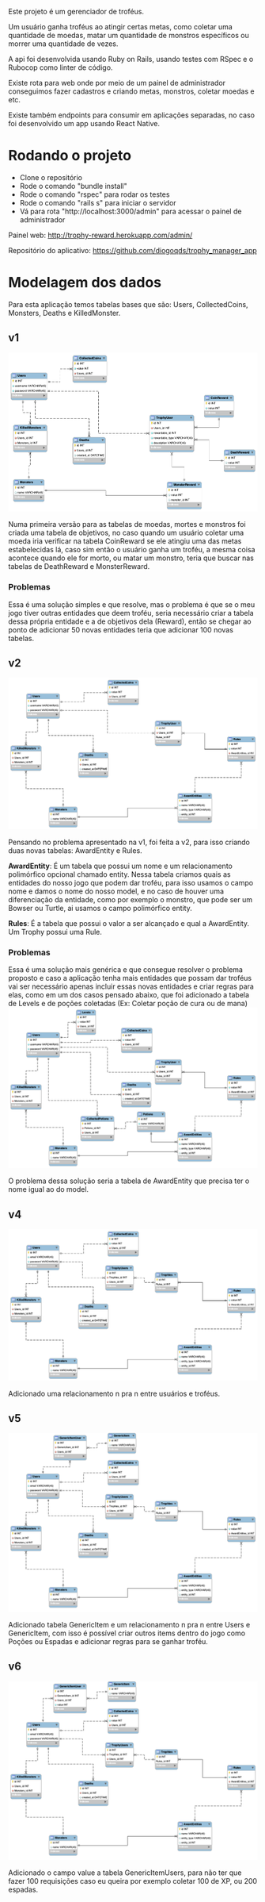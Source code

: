 Este projeto é um gerenciador de troféus.

Um usuário ganha troféus ao atingir certas metas, como coletar uma quantidade de moedas,
matar um quantidade de monstros específicos ou morrer uma quantidade de vezes.

A api foi desenvolvida usando Ruby on Rails, usando testes com RSpec e o Rubocop como linter de código.

Existe rota para web onde por meio de um painel de administrador conseguimos fazer cadastros e criando metas, monstros, coletar moedas e etc.

Existe também endpoints para consumir em aplicações separadas, no caso foi desenvolvido um app usando React Native.

# Rodando o projeto
- Clone o repositório
- Rode o comando "bundle install"
- Rode o comando "rspec" para rodar os testes
- Rode o comando "rails s" para iniciar o servidor
- Vá para rota "http://localhost:3000/admin" para acessar o painel de administrador

Painel web: http://trophy-reward.herokuapp.com/admin/

Repositório do aplicativo: https://github.com/diogoqds/trophy_manager_app

# Modelagem dos dados

Para esta aplicação temos tabelas bases que são: Users, CollectedCoins, Monsters, Deaths e KilledMonster.

## v1
![bd-v1](bd-v1.png)


Numa primeira versão para as tabelas de moedas, mortes e monstros foi criada uma tabela de objetivos, no caso quando um usuário coletar uma moeda iria verificar na tabela CoinReward se ele atingiu uma das metas estabelecidas lá, caso sim então o usuário ganha um troféu, a mesma coisa acontece quando ele for morto, ou matar um monstro, teria que buscar nas tabelas de DeathReward e MonsterReward.

### **Problemas**
Essa é uma solução simples e que resolve, mas o problema é que se o meu jogo tiver outras entidades que deem troféu, seria necessário criar a tabela dessa própria entidade e a de objetivos dela (Reward), então se chegar ao ponto de adicionar 50 novas entidades teria que adicionar 100 novas tabelas.

## v2
![bd-v2](bd-v2.png)

Pensando no problema apresentado na v1, foi feita a v2, para isso criando duas novas tabelas: AwardEntity e Rules.

**AwardEntity**: É um tabela que possui um nome e um relacionamento polimórfico opcional chamado entity. 
Nessa tabela criamos quais as entidades do nosso jogo que podem dar troféu, para isso usamos o campo nome e damos o nome do nosso model, e no caso de houver uma diferenciação da entidade, como por exemplo o monstro, que pode ser um Bowser ou Turtle, ai usamos o campo polimórfico entity.

**Rules**: É a tabela que possui o valor a ser alcançado e qual a AwardEntity.
Um Trophy possui uma Rule.

### **Problemas**
Essa é uma solução mais genérica e que consegue resolver o problema proposto e caso a aplicação tenha mais entidades que possam dar troféus vai ser necessário apenas incluir essas novas entidades e criar regras para elas, como em um dos casos pensado abaixo, que foi adicionado a tabela de Levels e de poções coletadas (Ex: Coletar poção de cura ou de mana)
![bd-v3](bd-v3.png)

O problema dessa solução seria a tabela de AwardEntity que precisa ter o nome igual ao do model.

## v4
![bd-v4](bd-v4.png)

Adicionado uma relacionamento n pra n entre usuários e troféus.

## v5
![bd-v5](bd-v5.png)

Adicionado tabela GenericItem e um relacionamento n pra n entre Users e GenericItem,
com isso é possível criar outros items dentro do jogo como Poções ou Espadas e adicionar regras para se ganhar troféu.

## v6
![bd-v6](bd-v6.png)

Adicionado o campo value a tabela GenericItemUsers, para não ter que fazer 100 requisições caso eu queira por exemplo coletar 100 de XP, ou 200 espadas.